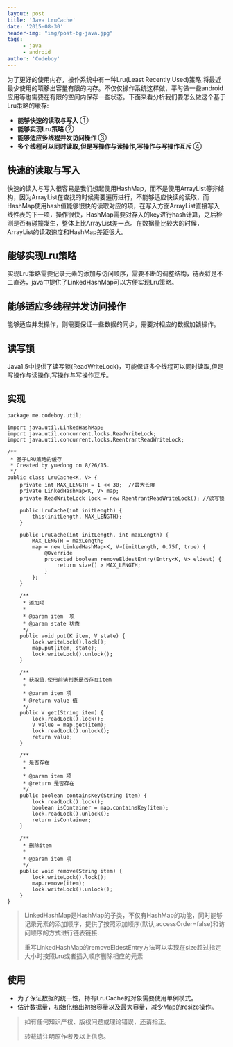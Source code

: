 ```yaml
---
layout: post
title: 'Java LruCache'
date: '2015-08-30'
header-img: "img/post-bg-java.jpg"
tags:
     - java
     - android
author: 'Codeboy'
---
```

为了更好的使用内存，操作系统中有一种Lru(Least Recently Used)策略,将最近最少使用的项移出容量有限的内存。不仅仅操作系统这样做，平时做一些android应用等也需要在有限的空间内保存一些状态。下面来看分析我们要怎么做这个基于Lru策略的缓存:

- **能够快速的读取与写入** ①
- **能够实现Lru策略** ②
- **能够适应多线程并发访问操作** ③
- **多个线程可以同时读取,但是写操作与读操作,写操作与写操作互斥** ④

## 快速的读取与写入

快速的读入与写入很容易是我们想起使用HashMap，而不是使用ArrayList等非结构，因为ArrayList在查找的时候需要遍历进行，不能够适应快读的读取，而HashMap使用hash值能够很快的读取对应的项，在写入方面ArrayList直接写入线性表的下一项，操作很快，HashMap需要对存入的key进行hash计算，之后检测是否有碰撞发生，整体上比ArrayList差一点。在数据量比较大的时候，ArrayList的读取速度和HashMap差距很大。

## 能够实现Lru策略

实现Lru策略需要记录元素的添加与访问顺序，需要不断的调整结构，链表将是不二直选，java中提供了LinkedHashMap可以方便实现Lru策略。


## 能够适应多线程并发访问操作

能够适应并发操作，则需要保证一些数据的同步，需要对相应的数据加锁操作。


## 读写锁

Java1.5中提供了读写锁(ReadWriteLock)，可能保证多个线程可以同时读取,但是写操作与读操作,写操作与写操作互斥。


## 实现

```
package me.codeboy.util;

import java.util.LinkedHashMap;
import java.util.concurrent.locks.ReadWriteLock;
import java.util.concurrent.locks.ReentrantReadWriteLock;

/**
 * 基于LRU策略的缓存
 * Created by yuedong on 8/26/15.
 */
public class LruCache<K, V> {
    private int MAX_LENGTH = 1 << 30;  //最大长度
    private LinkedHashMap<K, V> map;
    private ReadWriteLock lock = new ReentrantReadWriteLock(); //读写锁

    public LruCache(int initLength) {
        this(initLength, MAX_LENGTH);
    }

    public LruCache(int initLength, int maxLength) {
        MAX_LENGTH = maxLength;
        map = new LinkedHashMap<K, V>(initLength, 0.75f, true) {
            @Override
            protected boolean removeEldestEntry(Entry<K, V> eldest) {
                return size() > MAX_LENGTH;
            }
        };
    }

    /**
     * 添加项
     *
     * @param item  项
     * @param state 状态
     */
    public void put(K item, V state) {
        lock.writeLock().lock();
        map.put(item, state);
        lock.writeLock().unlock();
    }

    /**
     * 获取值,使用前请判断是否存在item
     *
     * @param item 项
     * @return value 值
     */
    public V get(String item) {
        lock.readLock().lock();
        V value = map.get(item);
        lock.readLock().unlock();
        return value;
    }

    /**
     * 是否存在
     *
     * @param item 项
     * @return 是否存在
     */
    public boolean containsKey(String item) {
        lock.readLock().lock();
        boolean isContainer = map.containsKey(item);
        lock.readLock().unlock();
        return isContainer;
    }

    /**
     * 删除item
     *
     * @param item 项
     */
    public void remove(String item) {
        lock.writeLock().lock();
        map.remove(item);
        lock.writeLock().unlock();
    }
}
```
> LinkedHashMap是HashMap的子类，不仅有HashMap的功能，同时能够记录元素的添加顺序，提供了按照添加顺序(默认,accessOrder=false)和访问顺序的方式进行链表链接.
> 
> 重写LinkedHashMap的removeEldestEntry方法可以实现在size超过指定大小时按照Lru或者插入顺序删除相应的元素

## 使用

- 为了保证数据的统一性，持有LruCache的对象需要使用单例模式。
- 估计数据量，初始化给出初始容量以及最大容量，减少Map的resize操作。



> 如有任何知识产权、版权问题或理论错误，还请指正。
>
> 转载请注明原作者及以上信息。
